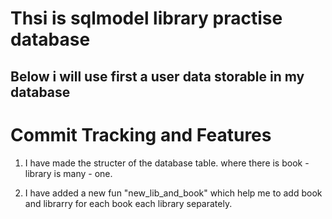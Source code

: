 # Thsi is sqlmodel library practise database 

## Below i will use first a user data storable in my database

# Commit Tracking and Features

1. I have made the structer of the database table. where there is book - library is many - one.

2. I have added a new fun "new_lib_and_book" which help me to add book and librarry for each book each library separately.